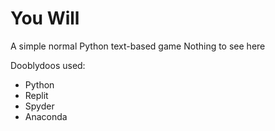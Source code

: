 # **You Will**

A simple normal Python text-based game
Nothing to see here


Dooblydoos used:
- Python
- Replit
- Spyder
- Anaconda
